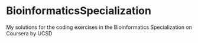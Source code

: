 # BioinformaticsSpecialization
My solutions for the coding exercises in the Bioinformatics Specialization on Coursera by UCSD
